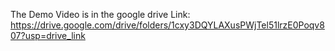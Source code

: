 The Demo Video is in the google drive
Link: https://drive.google.com/drive/folders/1cxy3DQYLAXusPWjTel51lrzE0Poqv807?usp=drive_link
